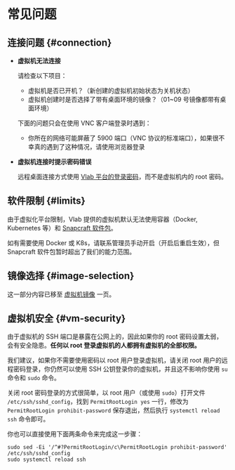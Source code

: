 # 常见问题

## 连接问题 {#connection}

- **虚拟机无法连接**

    请检查以下项目：

    - 虚拟机是否已开机？（新创建的虚拟机初始状态为关机状态）
    - 虚拟机创建时是否选择了带有桌面环境的镜像？（01~09 号镜像都带有桌面环境）

    下面的问题只会在使用 VNC 客户端登录时遇到：

    - 你所在的网络可能屏蔽了 5900 端口（VNC 协议的标准端口），如果很不幸真的遇到了这种情况，请使用浏览器登录

- **虚拟机连接时提示密码错误**

    远程桌面连接方式使用 [Vlab 平台的登录密码](web.md#change-password)，而不是虚拟机内的 root 密码。

## 软件限制 {#limits}

由于虚拟化平台限制，Vlab 提供的虚拟机默认无法使用容器（Docker, Kubernetes 等）和 [Snapcraft 软件包](https://snapcraft.io/)。

如有需要使用 Docker 或 K8s，请联系管理员手动开启（开启后重启生效），但 Snapcraft 软件包暂时超出了我们的能力范围。

## 镜像选择 {#image-selection}

这一部分内容已移至 [虚拟机镜像](images.md) 一页。

## 虚拟机安全 {#vm-security}

由于虚拟机的 SSH 端口是暴露在公网上的，因此如果你的 root 密码设置太弱，会有安全隐患。**任何以 root 登录虚拟机的人都拥有虚拟机的全部权限。**

我们建议，如果你不需要使用密码以 root 用户登录虚拟机，请关闭 root 用户的远程密码登录，你仍然可以使用 SSH 公钥登录你的虚拟机，并且这不影响你使用 `su` 命令和 `sudo` 命令。

关闭 root 密码登录的方式很简单，以 root 用户（或使用 `sudo`）打开文件 `/etc/ssh/sshd_config`，找到 `PermitRootLogin yes` 一行，修改为 `PermitRootLogin prohibit-password` 保存退出，然后执行 `systemctl reload ssh` 命令即可。

你也可以直接使用下面两条命令来完成这一步骤：

```shell
sudo sed -Ei '/^#?PermitRootLogin/c\PermitRootLogin prohibit-password' /etc/ssh/sshd_config
sudo systemctl reload ssh
```
